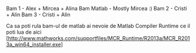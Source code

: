 Bam 1 - Alex + Mircea + Alina
Bam Matlab - Mostly Mircea :)
Bam 2 - Cristi + Alin
Bam 3 - Cristi + Alin


Ca sa poti rula bam-ul de matlab ai nevoie de Matlab Compiler Runtime ce il poti lua de aici [http://www.mathworks.com/supportfiles/MCR_Runtime/R2013a/MCR_R2013a_win64_installer.exe]
